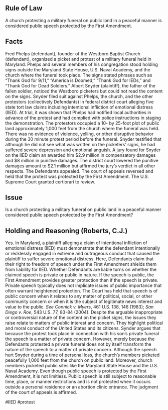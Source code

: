 ## Rule of Law

A church protesting a military funeral on public land in a peaceful manner is considered public speech protected by the First Amendment.

## Facts

Fred Phelps (defendant), founder of the Westboro Baptist Church (defendant), organized a picket and protest of a military funeral held in Maryland. Phelps and several members of his congregation stood holding signs outside the Maryland State House, U.S. Naval Academy, and the church where the funeral took place. The signs stated phrases such as “Thank God for 9/11,” “America is Doomed,” “Thank God for IEDs,” and “Thank God for Dead Soldiers.” Albert Snyder (plaintiff), the father of the fallen soldier, noticed the Westboro picketers but could not read the content on the signs. Snyder filed suit against Phelps, the church, and the other protestors (collectively Defendants) in federal district court alleging five state tort law claims including intentional infliction of emotional distress (IIED). At trial, it was shown that Phelps had notified local authorities in advance of the protest and had complied with police instructions in staging the demonstration. The protestors occupied a 10- by 25-foot plot of public land approximately 1,000 feet from the church where the funeral was held. There was no evidence of violence, yelling, or other disruptive behavior during the 30 minute protest period before the funeral. Snyder testified that although he did not see what was written on the picketers’ signs, he had suffered severe depression and emotional anguish. A jury found for Snyder on the IIED claim an awarded him $2.9 million in compensatory damages and $8 million in punitive damages. The district court lowered the punitive damages amount to $2.1 million but affirmed the jury’s verdict in all other respects. The Defendants appealed. The court of appeals reversed and held that the protest was protected by the First Amendment. The U.S. Supreme Court granted certiorari to review.

## Issue

Is a church protesting a military funeral on public land in a peaceful manner considered public speech protected by the First Amendment?

## Holding and Reasoning (Roberts, C.J.)

Yes. In Maryland, a plaintiff alleging a claim of intentional infliction of emotional distress (IIED) must demonstrate that the defendant intentionally or recklessly engaged in extreme and outrageous conduct that caused the plaintiff to suffer severe emotional distress. Here, Defendants claim that their right to freedom of speech under the First Amendment shields them from liability for IIED. Whether Defendants are liable turns on whether the claimed speech is private or public in nature. If the speech is public, the First Amendment provides greater protection than if the speech is private. Private speech typically does not implicate issues of public importance that often warrant heightened protection. The Court has held that speech is of public concern when it relates to any matter of political, social, or other community concern or when it is the subject of legitimate news interest and value to the public. _See_ _Connick v. Myers_, 461 U.S. 138, 146 (1983); _San Diego v. Roe_, 543 U.S. 77, 83-84 (2004). Despite the arguable inappropriate or controversial nature of the content on the picket signs, the issues they raise relate to matters of public interest and concern. They highlight political and moral conduct of the United States and its citizens. Synder argues that because the protest took place in connection with his son’s private funeral the speech is a matter of private concern. However, merely because the Defendants protested a private funeral does not by itself transform the nature of the speech to a matter of private concern. Although the speech hurt Snyder during a time of personal loss, the church’s members picketed peacefully 1,000 feet from the church on public land. Moreover, church members picketed public sites like the Maryland State House and the U.S. Naval Academy. Even though public speech is protected by the First Amendment, it is not limitless. Public speech is still subject to reasonable time, place, or manner restrictions and is not protected when it occurs outside a personal residence or an abortion clinic entrance. The judgment of the court of appeals is affirmed.

#IIED #protest